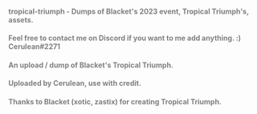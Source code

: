 <div style="color: grey; text-align: left;">

#### tropical-triumph - Dumps of Blacket's 2023 event, Tropical Triumph's, assets.
#### Feel free to contact me on Discord if you want to me add anything. :) Cerulean#2271

#### An upload / dump of Blacket's Tropical Triumph. 
#### Uploaded by Cerulean, use with credit.
#### Thanks to Blacket (xotic, zastix) for creating Tropical Triumph.

</div>
